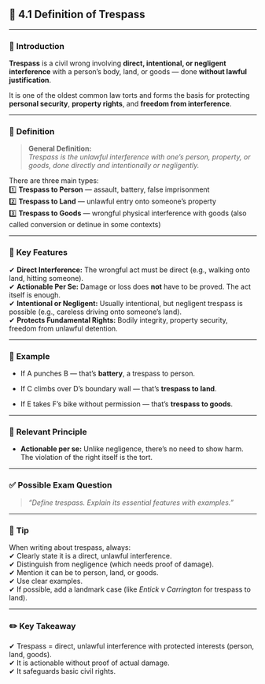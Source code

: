 
## 📑 **4.1 Definition of Trespass**

---

### 📌 **Introduction**

**Trespass** is a civil wrong involving **direct, intentional, or negligent interference** with a person’s body, land, or goods — done **without lawful justification**.

It is one of the oldest common law torts and forms the basis for protecting **personal security**, **property rights**, and **freedom from interference**.

---

### 📌 **Definition**

> **General Definition:**  
> _Trespass is the unlawful interference with one’s person, property, or goods, done directly and intentionally or negligently._

There are three main types:  
1️⃣ **Trespass to Person** — assault, battery, false imprisonment  
2️⃣ **Trespass to Land** — unlawful entry onto someone’s property  
3️⃣ **Trespass to Goods** — wrongful physical interference with goods (also called conversion or detinue in some contexts)

---

### 📌 **Key Features**

✔ **Direct Interference:** The wrongful act must be direct (e.g., walking onto land, hitting someone).  
✔ **Actionable Per Se:** Damage or loss does **not** have to be proved. The act itself is enough.  
✔ **Intentional or Negligent:** Usually intentional, but negligent trespass is possible (e.g., careless driving onto someone’s land).  
✔ **Protects Fundamental Rights:** Bodily integrity, property security, freedom from unlawful detention.

---

### 📌 **Example**

- If A punches B — that’s **battery**, a trespass to person.
    
- If C climbs over D’s boundary wall — that’s **trespass to land**.
    
- If E takes F’s bike without permission — that’s **trespass to goods**.
    

---

### 📌 **Relevant Principle**

- **Actionable per se:** Unlike negligence, there’s no need to show harm. The violation of the right itself is the tort.
    

---

### ✅ **Possible Exam Question**

> _“Define trespass. Explain its essential features with examples.”_

---

### 📌 **Tip**

When writing about trespass, always:  
✔ Clearly state it is a direct, unlawful interference.  
✔ Distinguish from negligence (which needs proof of damage).  
✔ Mention it can be to person, land, or goods.  
✔ Use clear examples.  
✔ If possible, add a landmark case (like _Entick v Carrington_ for trespass to land).

---

### ✏️ **Key Takeaway**

✔ Trespass = direct, unlawful interference with protected interests (person, land, goods).  
✔ It is actionable without proof of actual damage.  
✔ It safeguards basic civil rights.
